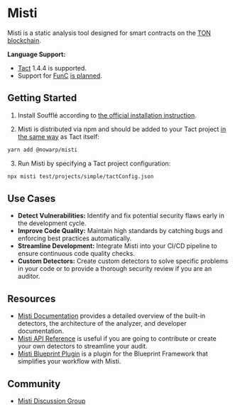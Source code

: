 # Misti
Misti is a static analysis tool designed for smart contracts on the [TON blockchain](https://ton.org/).

**Language Support:**
- [Tact](https://tact-lang.org/) 1.4.4 is supported.
- Support for [FunC](https://docs.ton.org/develop/func/overview) [is planned](https://github.com/nowarp/misti/issues/56).

## Getting Started
1. Install Soufflé according to [the official installation instruction](https://souffle-lang.github.io/install).

2. Misti is distributed via npm and should be added to your Tact project [in the same way](https://github.com/tact-lang/tact?tab=readme-ov-file#installation) as Tact itself:
```bash
yarn add @nowarp/misti
```

3. Run Misti by specifying a Tact project configuration:
```bash
npx misti test/projects/simple/tactConfig.json
```

## Use Cases
* **Detect Vulnerabilities:** Identify and fix potential security flaws early in the development cycle.
* **Improve Code Quality:** Maintain high standards by catching bugs and enforcing best practices automatically.
* **Streamline Development:** Integrate Misti into your CI/CD pipeline to ensure continuous code quality checks.
* **Custom Detectors:** Create custom detectors to solve specific problems in your code or to provide a thorough security review if you are an auditor.

## Resources
* [Misti Documentation](https://nowarp.github.io/tools/misti/) provides a detailed overview of the built-in detectors, the architecture of the analyzer, and developer documentation.
* [Misti API Reference](https://nowarp.github.io/tools/misti/api) is useful if you are going to contribute or create your own detectors to streamline your audit.
* [Misti Blueprint Plugin](https://github.com/nowarp/blueprint-misti) is a plugin for the Blueprint Framework that simplifies your workflow with Misti.

## Community
* [Misti Discussion Group](https://t.me/misti_dev)
